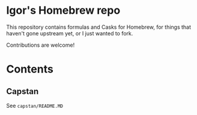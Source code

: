 # Igor's Homebrew repo

This repository contains formulas and Casks for Homebrew, for things that haven't gone upstream yet, or I just wanted to fork.

Contributions are welcome!


# Contents

## Capstan

See `capstan/README.MD`


